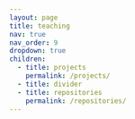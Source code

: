 ```yaml
---
layout: page
title: teaching
nav: true
nav_order: 9
dropdown: true
children:
  - title: projects
    permalink: /projects/
  - title: divider
  - title: repositories
    permalink: /repositories/
---
```

